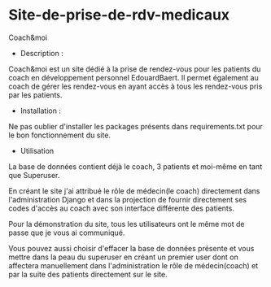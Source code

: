 # Site-de-prise-de-rdv-medicaux

Coach&moi 

* Description :

Coach&moi est un site dédié à la prise de rendez-vous pour les patients du coach en développement personnel EdouardBaert. Il permet également au coach de gérer les rendez-vous en ayant accès à tous les rendez-vous pris par les patients.

* Installation : 

Ne pas oublier d'installer les packages présents dans requirements.txt pour le bon fonctionnement du site. 

* Utilisation

La base de données contient déjà le coach, 3 patients et moi-même en tant que Superuser. 

En créant le site j'ai attribué le rôle de médecin(le coach) directement dans l'administration Django et dans la projection de fournir directement ses codes d'accès au coach avec son interface différente des patients.

Pour la démonstration du site, tous les utilisateurs ont le même mot de passe que je vous ai communiqué. 

Vous pouvez aussi choisir d'effacer la base de données présente et vous mettre dans la peau du superuser en créant un premier user dont on affectera manuellement dans l'administration le rôle de médecin(coach) et par la suite des patients directement sur le site. 